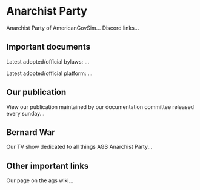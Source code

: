 # Anarchist Party

Anarchist Party of AmericanGovSim... Discord links...

## Important documents

Latest adopted/official bylaws: ...

Latest adopted/official platform: ...

## Our publication

View our publication maintained by our documentation committee released every sunday...

## Bernard War

Our TV show dedicated to all things AGS Anarchist Party...

## Other important links

Our page on the ags wiki...
